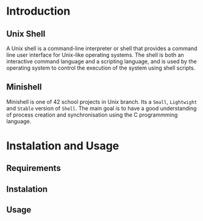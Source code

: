 # Introduction
## Unix Shell
A Unix shell is a command-line interpreter or shell that provides a command line user interface for Unix-like operating systems. The shell is both an interactive command language and a scripting language, and is used by the operating system to control the execution of the system using shell scripts.
## Minishell
Minishell is one of 42 school projects in Unix branch. Its a `Small`, `Lightwight` and `Stable` version of `Shell`. The main goal is to have a good understanding of process creation and synchronisation using the C programmming language.
# Instalation and Usage
## Requirements
## Instalation
## Usage
